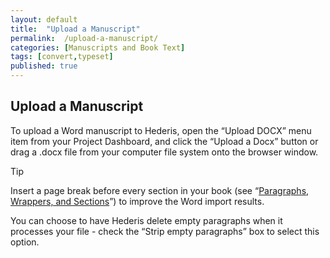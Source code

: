 ```yaml
---
layout: default
title:  "Upload a Manuscript"
permalink:  /upload-a-manuscript/
categories: [Manuscripts and Book Text]
tags: [convert,typeset]
published: true
---
```


<section data-type="chapter" class="hsecchapter" data-hederis-type="hsecchapter" id="upload-a-manuscript" data-pi-attrs="id: upload-a-manuscript; data-tags: convert,typeset;" role="doc-chapter" data-tags="convert,typeset" data-author-name=" " data-book-title=" " title="Upload a Manuscript"><h1 data-hederis-type="hblkchaptitle" class="hblkchaptitle" id="plf1zLpVi">Upload a Manuscript</h1>
    <p class="hblkp" data-hederis-type="hblkp" id="pGC5nlhsl">To upload a Word manuscript to Hederis, open the &#8220;Upload DOCX&#8221; menu item from your Project Dashboard, and click the &#8220;Upload a Docx&#8221; button or drag a .docx file from your computer file system onto the browser window.</p>
    <aside class="hwprbox box" data-hederis-type="hwprbox" id="pCtW1xN9U" data-type="sidebar"><p class="hblktype" data-hederis-type="hblktype" id="pGJHF0vAt">Tip</p>
    <p class="hblkp" data-hederis-type="hblkp" id="paVqngmPo">Insert a page break before every section in your book (see &#8220;<a href="{% post_url 2019-10-21-15-ParagraphsWrappersSectionsandInlines %}" id="p69xBIl5S"><span class="Hyperlink" id="pWOetSGGL">Paragraphs, Wrappers, and Sections</span></a>&#8221;) to improve the Word import results.</p>
    </aside>
    <p class="hblkp" data-hederis-type="hblkp" id="pFCzhRC6w">You can choose to have Hederis delete empty paragraphs when it processes your file - check the &#8220;Strip empty paragraphs&#8221; box to select this option.</p>
    </section>
    